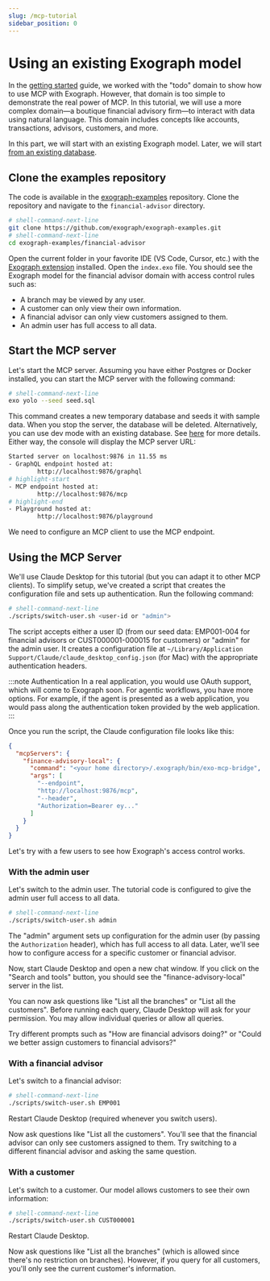 ```yaml
---
slug: /mcp-tutorial
sidebar_position: 0
---
```


# Using an existing Exograph model

In the [getting started](/getting-started/local.md#working-with-llms-using-mcp) guide, we worked with the "todo" domain to show how to use MCP with Exograph. However, that domain is too simple to demonstrate the real power of MCP. In this tutorial, we will use a more complex domain—a boutique financial advisory firm—to interact with data using natural language. This domain includes concepts like accounts, transactions, advisors, customers, and more. 

In this part, we will start with an existing Exograph model. Later, we will start [from an existing database](scratch.md).

## Clone the examples repository

The code is available in the [exograph-examples](https://github.com/exograph/exograph-examples) repository. Clone the repository and navigate to the `financial-advisor` directory.

```sh
# shell-command-next-line
git clone https://github.com/exograph/exograph-examples.git
# shell-command-next-line
cd exograph-examples/financial-advisor
```

Open the current folder in your favorite IDE (VS Code, Cursor, etc.) with the [Exograph extension](https://marketplace.visualstudio.com/items?itemName=exograph.exograph) installed. Open the `index.exo` file. You should see the Exograph model for the financial advisor domain with access control rules such as:

- A branch may be viewed by any user.
- A customer can only view their own information.
- A financial advisor can only view customers assigned to them.
- An admin user has full access to all data.

## Start the MCP server

Let's start the MCP server. Assuming you have either Postgres or Docker installed, you can start the MCP server with the following command:

```sh
# shell-command-next-line
exo yolo --seed seed.sql
```

This command creates a new temporary database and seeds it with sample data. When you stop the server, the database will be deleted. Alternatively, you can use dev mode with an existing database. See [here](/cli-reference/development/dev) for more details. Either way, the console will display the MCP server URL:

```sh
Started server on localhost:9876 in 11.55 ms
- GraphQL endpoint hosted at:
        http://localhost:9876/graphql
# highlight-start        
- MCP endpoint hosted at:
        http://localhost:9876/mcp
# highlight-end
- Playground hosted at:
        http://localhost:9876/playground
```

We need to configure an MCP client to use the MCP endpoint.

## Using the MCP Server

We'll use Claude Desktop for this tutorial (but you can adapt it to other MCP clients). To simplify setup, we've created a script that creates the configuration file and sets up authentication. Run the following command:

```sh
# shell-command-next-line
./scripts/switch-user.sh <user-id or "admin">
```

The script accepts either a user ID (from our seed data: EMP001-004 for financial advisors or CUST000001-000015 for customers) or "admin" for the admin user. It creates a configuration file at `~/Library/Application Support/Claude/claude_desktop_config.json` (for Mac) with the appropriate authentication headers.

:::note Authentication
In a real application, you would use OAuth support, which will come to Exograph soon. For agentic workflows, you have more options. For example, if the agent is presented as a web application, you would pass along the authentication token provided by the web application.
:::

Once you run the script, the Claude configuration file looks like this:

```json
{
  "mcpServers": {
    "finance-advisory-local": {
      "command": "<your home directory>/.exograph/bin/exo-mcp-bridge",
      "args": [
        "--endpoint",
        "http://localhost:9876/mcp",
        "--header",
        "Authorization=Bearer ey..."
      ]
    }
  }
}
```

Let's try with a few users to see how Exograph's access control works.

### With the admin user

Let's switch to the admin user. The tutorial code is configured to give the admin user full access to all data.

```sh
# shell-command-next-line
./scripts/switch-user.sh admin
```

The "admin" argument sets up configuration for the admin user (by passing the `Authorization` header), which has full access to all data. Later, we'll see how to configure access for a specific customer or financial advisor. 

Now, start Claude Desktop and open a new chat window. If you click on the "Search and tools" button, you should see the "finance-advisory-local" server in the list.

You can now ask questions like "List all the branches" or "List all the customers". Before running each query, Claude Desktop will ask for your permission. You may allow individual queries or allow all queries.

Try different prompts such as "How are financial advisors doing?" or "Could we better assign customers to financial advisors?"

### With a financial advisor

Let's switch to a financial advisor:

```sh
# shell-command-next-line
./scripts/switch-user.sh EMP001
```

Restart Claude Desktop (required whenever you switch users).

Now ask questions like "List all the customers". You'll see that the financial advisor can only see customers assigned to them. Try switching to a different financial advisor and asking the same question.

### With a customer

Let's switch to a customer. Our model allows customers to see their own information:

```sh
# shell-command-next-line
./scripts/switch-user.sh CUST000001
```

Restart Claude Desktop.

Now ask questions like "List all the branches" (which is allowed since there's no restriction on branches). However, if you query for all customers, you'll only see the current customer's information.
